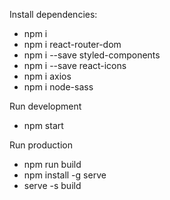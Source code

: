 Install dependencies:
  * npm i
  * npm i react-router-dom
  * npm i --save styled-components
  * npm i --save react-icons
  * npm i axios
  * npm i node-sass

Run development
  * npm start

Run production
  * npm run build
  * npm install -g serve
  * serve -s build  